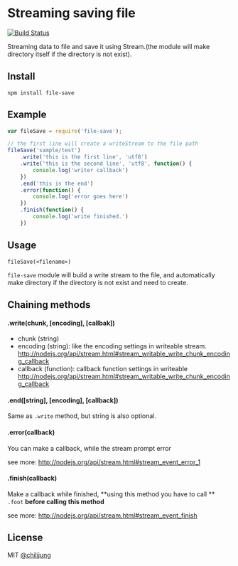 # Streaming saving file

[![Build Status](https://travis-ci.org/chilijung/file-save.png)](https://travis-ci.org/chilijung/file-save)

Streaming data to file and save it using Stream.(the module will make directory itself if the directory is not exist).

## Install

```
npm install file-save
```

## Example

```javascript
var fileSave = require('file-save');

// the first line will create a writeStream to the file path
fileSave('sample/test')
    .write('this is the first line', 'utf8')
    .write('this is the second line', 'utf8', function() {
        console.log('writer callback')
    })
    .end('this is the end')
    .error(function() {
        console.log('error goes here')
    })
    .finish(function() {
        console.log('write finished.')
    })
```

## Usage

```
fileSave(<filename>)
```

`file-save` module will build a write stream to the file, and automatically make directory if the directory is not exist and need to create.

## Chaining methods

#### .write(chunk, [encoding], [callbak])

- chunk (string)
- encoding (string): like the encoding settings in writeable stream. http://nodejs.org/api/stream.html#stream_writable_write_chunk_encoding_callback 
- callback (function): callback function settings in writeable http://nodejs.org/api/stream.html#stream_writable_write_chunk_encoding_callback

#### .end([string], [encoding], [callback])

Same as `.write` method, but string is also optional.

#### .error(callback)

You can make a callback, while the stream prompt error

see more: http://nodejs.org/api/stream.html#stream_event_error_1

#### .finish(callback)

Make a callback while finished, **using this method you have to call ** `.foot` **before calling this method**

see more: http://nodejs.org/api/stream.html#stream_event_finish

## License

MIT [@chilijung](http://github.com/chilijung)
